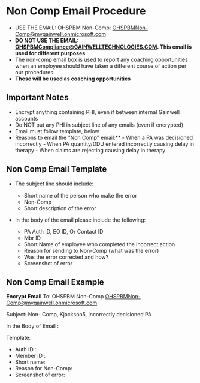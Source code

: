 # Non Comp Email Procedure
- USE THE EMAIL: OHSPBM Non-Comp: OHSPBMNon-Comp@mygainwell.onmicrosoft.com
- **DO NOT USE THE EMAIL: OHSPBMCompliance@GAINWELLTECHNOLOGIES.COM. This email is used for different purposes**
- The non-comp email box is used to report any coaching opportunities when an employee should have taken a different course of action per our procedures.  
- **These will be used as coaching opportunities**

## Important Notes

- Encrypt anything containing PHI, even if between internal Gainwell accounts
- Do NOT put any PHI in subject line of any emails (even if encrypted)  
- Email must follow template, below
- Reasons to email the "Non Comp" email:**
      - When a PA was decisioned incorrectly
      - When PA quantity/DDU entered incorrectly causing delay in therapy
      - When claims are rejecting causing delay in therapy

## Non Comp Email Template

- The subject line should include:
  - Short name of the person who make the error
  - Non-Comp
  - Short description of the error

- In the body of the email please include the following:
  - PA Auth ID, EO ID, Or Contact ID
  - Mbr ID
  - Short Name of employee who completed the incorrect action
  - Reason for sending to Non-Comp (what was the error)
  - Was the error corrected and how? 
  - Screenshot of error
  
## Non Comp Email Example 

**Encrypt Email**
To: OHSPBM Non-Comp OHSPBMNon-Comp@mygainwell.onmicrosoft.com

Subject: Non- Comp, Kjackson5, Incorrectly decisioned PA

In the Body of Email : 

  Template:  
  - Auth ID : 
  - Member ID :
  - Short name:
  - Reason for Non-Comp:
  - Screenshot of error:
